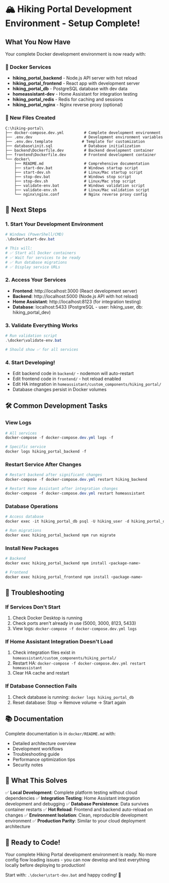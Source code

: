 # 🏔️ Hiking Portal Development Environment - Setup Complete!

## What You Now Have

Your complete Docker development environment is now ready with:

### 🐳 Docker Services
- **hiking_portal_backend** - Node.js API server with hot reload
- **hiking_portal_frontend** - React app with development server
- **hiking_portal_db** - PostgreSQL database with dev data
- **homeassistant-dev** - Home Assistant for integration testing
- **hiking_portal_redis** - Redis for caching and sessions
- **hiking_portal_nginx** - Nginx reverse proxy (optional)

### 📁 New Files Created
```
C:\hiking-portal\
├── docker-compose.dev.yml         # Complete development environment
├── .env.dev                       # Development environment variables
├── .env.dev.template             # Template for customization
├── database\init.sql              # Database initialization
├── backend\Dockerfile.dev         # Backend development container
├── frontend\Dockerfile.dev        # Frontend development container
└── docker\
    ├── README.md                  # Comprehensive documentation
    ├── start-dev.bat              # Windows startup script
    ├── start-dev.sh               # Linux/Mac startup script
    ├── stop-dev.bat               # Windows stop script
    ├── stop-dev.sh                # Linux/Mac stop script
    ├── validate-env.bat           # Windows validation script
    ├── validate-env.sh            # Linux/Mac validation script
    └── nginx\nginx.conf           # Nginx reverse proxy config
```

## 🚀 Next Steps

### 1. Start Your Development Environment
```powershell
# Windows (PowerShell/CMD)
.\docker\start-dev.bat

# This will:
# ✅ Start all Docker containers
# ✅ Wait for services to be ready
# ✅ Run database migrations
# ✅ Display service URLs
```

### 2. Access Your Services
- **Frontend**: http://localhost:3000 (React development server)
- **Backend**: http://localhost:5000 (Node.js API with hot reload)
- **Home Assistant**: http://localhost:8123 (for integration testing)
- **Database**: localhost:5433 (PostgreSQL - user: hiking_user, db: hiking_portal_dev)

### 3. Validate Everything Works
```powershell
# Run validation script
.\docker\validate-env.bat

# Should show ✅ for all services
```

### 4. Start Developing!
- Edit backend code in `backend/` - nodemon will auto-restart
- Edit frontend code in `frontend/` - hot reload enabled
- Edit HA integration in `homeassistant/custom_components/hiking_portal/`
- Database changes persist in Docker volumes

## 🛠️ Common Development Tasks

### View Logs
```powershell
# All services
docker-compose -f docker-compose.dev.yml logs -f

# Specific service
docker logs hiking_portal_backend -f
```

### Restart Service After Changes
```powershell
# Restart backend after significant changes
docker-compose -f docker-compose.dev.yml restart hiking_backend

# Restart Home Assistant after integration changes
docker-compose -f docker-compose.dev.yml restart homeassistant
```

### Database Operations
```powershell
# Access database
docker exec -it hiking_portal_db psql -U hiking_user -d hiking_portal_dev

# Run migrations
docker exec hiking_portal_backend npm run migrate
```

### Install New Packages
```powershell
# Backend
docker exec hiking_portal_backend npm install <package-name>

# Frontend
docker exec hiking_portal_frontend npm install <package-name>
```

## 🐛 Troubleshooting

### If Services Don't Start
1. Check Docker Desktop is running
2. Check ports aren't already in use (5000, 3000, 8123, 5433)
3. View logs: `docker-compose -f docker-compose.dev.yml logs`

### If Home Assistant Integration Doesn't Load
1. Check integration files exist in `homeassistant/custom_components/hiking_portal/`
2. Restart HA: `docker-compose -f docker-compose.dev.yml restart homeassistant`
3. Clear HA cache and restart

### If Database Connection Fails
1. Check database is running: `docker logs hiking_portal_db`
2. Reset database: Stop → Remove volume → Start again

## 📚 Documentation

Complete documentation is in `docker/README.md` with:
- Detailed architecture overview
- Development workflows
- Troubleshooting guide
- Performance optimization tips
- Security notes

## 🎯 What This Solves

✅ **Local Development**: Complete platform testing without cloud dependencies
✅ **Integration Testing**: Home Assistant integration development and debugging
✅ **Database Persistence**: Data survives container restarts
✅ **Hot Reload**: Frontend and backend auto-reload on changes
✅ **Environment Isolation**: Clean, reproducible development environment
✅ **Production Parity**: Similar to your cloud deployment architecture

## 🚀 Ready to Code!

Your complete Hiking Portal development environment is ready. No more config flow loading issues - you can now develop and test everything locally before deploying to production!

Start with: `.\docker\start-dev.bat` and happy coding! 🎉